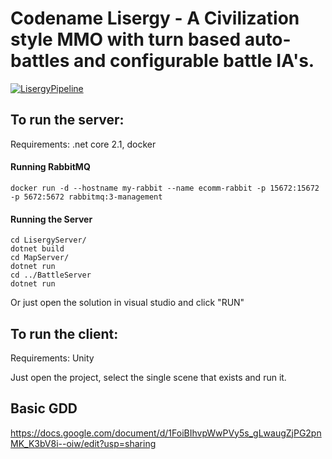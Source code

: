 # Codename Lisergy - A Civilization style MMO with turn based auto-battles and configurable battle IA's.

[![LisergyPipeline](https://github.com/Ziden/Lisergy/actions/workflows/dotnet.yml/badge.svg?branch=master)](https://github.com/Ziden/Lisergy/actions/workflows/dotnet.yml)

## To run the server:

Requirements: .net core 2.1, docker

#### Running RabbitMQ

```
docker run -d --hostname my-rabbit --name ecomm-rabbit -p 15672:15672 -p 5672:5672 rabbitmq:3-management
```

#### Running the Server
```
cd LisergyServer/
dotnet build
cd MapServer/
dotnet run 
cd ../BattleServer
dotnet run
```

Or just open the solution in visual studio and click "RUN"

## To run the client:

Requirements: Unity

Just open the project, select the single scene that exists and run it.

## Basic GDD

https://docs.google.com/document/d/1FoiBIhvpWwPVy5s_gLwaugZjPG2pnMK_K3bV8i--oiw/edit?usp=sharing
